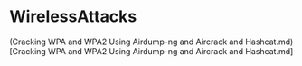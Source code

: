 # WirelessAttacks

(Cracking WPA and WPA2 Using Airdump-ng and Aircrack and Hashcat.md)[Cracking WPA and WPA2 Using Airdump-ng and Aircrack and Hashcat.md]
